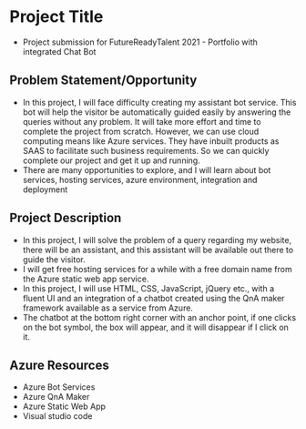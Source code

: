 # Project Title

- Project submission for FutureReadyTalent 2021 - Portfolio with integrated Chat Bot

## Problem Statement/Opportunity

- In this project, I will face difficulty creating my assistant bot service. This bot will help the visitor be automatically guided easily by answering the queries without any problem. It will take more effort and time to complete the project from scratch. However, we can use cloud computing means like Azure services. They have inbuilt products as SAAS to facilitate such business requirements. So we can quickly complete our project and get it up and running.
- There are many opportunities to explore, and I will learn about bot services, hosting services, azure environment, integration and deployment

## Project Description

- In this project, I will solve the problem of a query regarding my website, there will be an assistant, and this assistant will be available out there to guide the visitor.
- I will get free hosting services for a while with a free domain name from the Azure static web app service.
- In this project, I will use HTML, CSS, JavaScript, jQuery etc., with a fluent UI and an integration of a chatbot created using the QnA maker framework available as a service from Azure.
- The chatbot at the bottom right corner with an anchor point, if one clicks on the bot symbol, the box will appear, and it will disappear if I click on it.

## Azure Resources

- Azure Bot Services
- Azure QnA Maker
- Azure Static Web App
- Visual studio code
